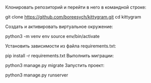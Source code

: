 Клонировать репозиторий и перейти в него в командной строке:

git clone https://github.com/boreesych/kittygram.git
cd kittygram

Cоздать и активировать виртуальное окружение:

python3 -m venv env
source env/bin/activate

Установить зависимости из файла requirements.txt:

pip install -r requirements.txt
Выполнить миграции:

python3 manage.py migrate
Запустить проект:

python3 manage.py runserver